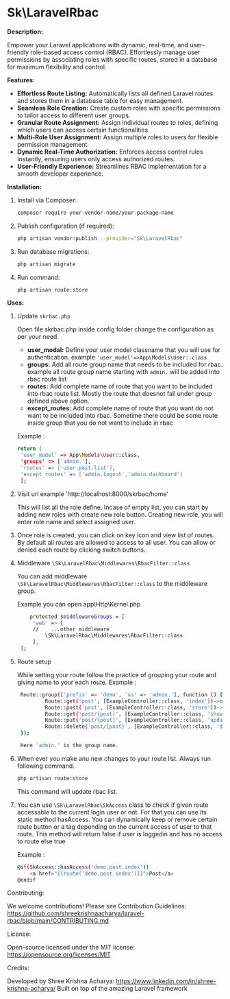 # Sk\LaravelRbac

**Description:**

Empower your Laravel applications with dynamic, real-time, and user-friendly role-based access control (RBAC). Effortlessly manage user permissions by associating roles with specific routes, stored in a database for maximum flexibility and control.

**Features:**

- **Effortless Route Listing:** Automatically lists all defined Laravel routes and stores them in a database table for easy management.
- **Seamless Role Creation:** Create custom roles with specific permissions to tailor access to different user groups.
- **Granular Route Assignment:** Assign individual routes to roles, defining which users can access certain functionalities.
- **Multi-Role User Assignment:** Assign multiple roles to users for flexible permission management.
- **Dynamic Real-Time Authorization:** Enforces access control rules instantly, ensuring users only access authorized routes.
- **User-Friendly Experience:** Streamlines RBAC implementation for a smooth developer experience.

**Installation:**

1. Install via Composer:

    ```bash
   composer require your-vendor-name/your-package-name

2. Publish configuration (if required):

    ```bash
   php artisan vendor:publish --provider="Sk\LaravelRbac"

3. Run database migrations:

    ```bash
   php artisan migrate

4. Run command:

    ```bash
   php artisan route:store


**Uses:**

1. Update `skrbac.php`

   Open file skrbac.php inside config folder change the configuration as per your need.

   - **user_modal:**  Define your user model classname that you will use for authentication. example `'user_model'=>App\Models\User::class`
   - **groups:** Add all route group name that needs to be included for rbac. example all route group name starting with `admin.` will be added into rbac route list
   - **routes:** Add complete name of route that you want to be included into rbac route list. Mostly the route that doesnot fall under group defined above option.
   - **except_routes:** Add complete name of route that you want do not want to be included into rbac. Sometime there could be some route inside group that you do not want to include in rbac

   Example :
   ```bash
   return [
    'user_model' => App\Models\User::class,
    'groups' => ['admin.'],
    'routes' => ['user.post.list'],
    'except_routes' => ['admin.logout','admin.dashboard']
    ];

2. Visit url example 'http://localhost:8000/skrbac/home'

   This will list all the role define. Incase of empty list, you can start by adding new roles with create new role button.
   Creating new role, you will enter role name and select assigned user.

3. Once role is created, you can click on key icon and view list of routes. By default all routes are allowed to access to all user. You can allow or denied
   each route by clicking switch buttons.

4. Middleware `\Sk\LaravelRbac\Middlewares\RbacFilter::class`

   You can add middleware `\Sk\LaravelRbac\Middlewares\RbacFilter::class` to the middleware group. 
   
   Example you can open app\Http\Kernel.php 
   ```bash
       protected $middlewareGroups = [
        'web' => [
        //    ...other middleware
            \Sk\LaravelRbac\Middlewares\RbacFilter::class
        ],
    ];

5. Route setup

   While setting your route follow the practice of grouping your route and giving name to your each route.
   Example :
   ```bash
    Route::group(['prefix' => 'demo', 'as' => 'admin.'], function () {
            Route::get('post', [ExampleController::class, 'index'])->name("post.index");
            Route::post('post', [ExampleController::class, 'store'])->name("post.store");
            Route::get('post/{post}', [ExampleController::class, 'show'])->name("post.show");
            Route::put('post/{post}', [ExampleController::class, 'update'])->name("post.update");
            Route::delete('post/{post}', [ExampleController::class, 'delete'])->name("post.delete");
    });

    Here 'admin.' is the group name.

6. When ever you make anu new changes to your route list. Always run following command.

    ```bash
   php artisan route:store
    ```
   This command will update rbac list.

7. You can use `\Sk\LaravelRbac\SkAccess` class to check if given route accessable to the current login user or not. For that you can use its static method hasAccess. You can dynamically keep or remove certain route button or a tag depending on the current access of user to that route. This method will return false if user is loggedin and has no access to route else true

    Example :
    ```bash
    @if(SkAccess::hasAccess('demo.post.index'))
        <a href="{{route('demo.post.index')}}">Post</a>
    @endif


Contributing:

We welcome contributions! Please see Contribution Guidelines: https://github.com/shreekrishnaacharya/laravel-rbac/blob/main/CONTRIBUTING.md

License:

Open-source licensed under the MIT license: https://opensource.org/licenses/MIT

Credits:

Developed by Shree Krishna Acharya: https://www.linkedin.com/in/shree-krishna-acharya/
Built on top of the amazing Laravel framework